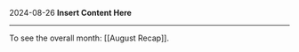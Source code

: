 2024-08-26
__Insert Content Here__
_______________________
To see the overall month: [[August Recap]].